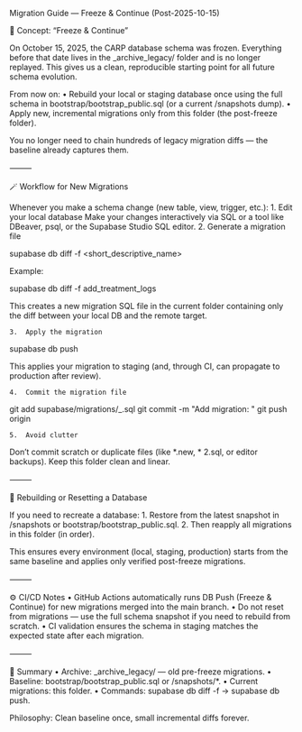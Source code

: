Migration Guide — Freeze & Continue (Post-2025-10-15)

🧊 Concept: “Freeze & Continue”

On October 15, 2025, the CARP database schema was frozen. Everything before that date lives in the _archive_legacy/ folder and is no longer replayed. This gives us a clean, reproducible starting point for all future schema evolution.

From now on:
	•	Rebuild your local or staging database once using the full schema in bootstrap/bootstrap_public.sql (or a current /snapshots dump).
	•	Apply new, incremental migrations only from this folder (the post-freeze folder).

You no longer need to chain hundreds of legacy migration diffs — the baseline already captures them.

⸻

🪄 Workflow for New Migrations

Whenever you make a schema change (new table, view, trigger, etc.):
	1.	Edit your local database
Make your changes interactively via SQL or a tool like DBeaver, psql, or the Supabase Studio SQL editor.
	2.	Generate a migration file

supabase db diff -f <short_descriptive_name>

Example:

supabase db diff -f add_treatment_logs

This creates a new migration SQL file in the current folder containing only the diff between your local DB and the remote target.

	3.	Apply the migration

supabase db push

This applies your migration to staging (and, through CI, can propagate to production after review).

	4.	Commit the migration file

git add supabase/migrations/<timestamp>_<name>.sql
git commit -m "Add migration: <name>"
git push origin <branch>


	5.	Avoid clutter
Don’t commit scratch or duplicate files (like *.new, * 2.sql, or editor backups). Keep this folder clean and linear.

⸻

🔄 Rebuilding or Resetting a Database

If you need to recreate a database:
	1.	Restore from the latest snapshot in /snapshots or bootstrap/bootstrap_public.sql.
	2.	Then reapply all migrations in this folder (in order).

This ensures every environment (local, staging, production) starts from the same baseline and applies only verified post-freeze migrations.

⸻

⚙️ CI/CD Notes
	•	GitHub Actions automatically runs DB Push (Freeze & Continue) for new migrations merged into the main branch.
	•	Do not reset from migrations — use the full schema snapshot if you need to rebuild from scratch.
	•	CI validation ensures the schema in staging matches the expected state after each migration.

⸻

🧭 Summary
	•	Archive: _archive_legacy/ — old pre-freeze migrations.
	•	Baseline: bootstrap/bootstrap_public.sql or /snapshots/*.
	•	Current migrations: this folder.
	•	Commands: supabase db diff -f <name> → supabase db push.

Philosophy: Clean baseline once, small incremental diffs forever.